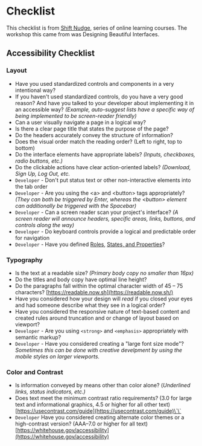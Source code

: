 # Checklist

This checklist is from [Shift Nudge](https://shiftnudge.com), series of online learning courses. The workshop this came from was Designing Beautiful Interfaces.

## Accessibility Checklist

### Layout

* Have you used standardized controls and components in a very intentional way?
* If you haven't used standardized controls, do you have a very good reason? And have you talked to your developer about implementing it in an accessible way? _\(Example, auto-suggest lists have a specific way of being implemented to be screen-reader friendly\)_
* Can a user visually navigate a page in a logical way?
* Is there a clear page title that states the purpose of the page?
* Do the headers accurately convey the structure of information?
* Does the visual order match the reading order? \(Left to right, top to bottom\)
* Do the interface elements have appropriate labels? _\(Inputs, checkboxes, radio buttons, etc.\)_
* Do the clickable actions have clear action-oriented labels? _\(Download, Sign Up, Log Out, etc._
* `Developer` - Don't put status text or other non-interactive elements into the tab order
* `Developer` - Are you using the &lt;a&gt; and &lt;button&gt; tags appropriately? _\(They can both be triggered by Enter, whereas the &lt;button&gt; element can additionally be triggered with the Spacebar\)_
* `Developer` - Can a screen reader scan your project's interface? _\(A screen reader will announce headers, specific areas, links, buttons, and controls along the way\)_
* `Developer` - Do keyboard controls provide a logical and predictable order for navigation
* `Developer` - Have you defined [Roles](https://www.w3.org/TR/wai-aria/#document_structure_roles), [States, and Properties](https://www.w3.org/TR/wai-aria/#global_states)?

### Typography

* Is the text at a readable size? _\(Primary body copy no smaller than 16px\)_
* Do the titles and body copy have optimal line height?
* Do the paragraphs fall within the optimal character width of 45 – 75 characters? [https://readable.now.sh](https://readable.now.sh/)
* Have you considered how your design will _read_ if you closed your eyes and had someone describe what they see in a logical order?
* Have you considered the responsive nature of text-based content and created rules around truncation and or change of layout based on viewport?
* `Developer` - Are you using `<strong>` and `<emphasis>` appropriately with semantic markup?
* `Developer` - Have you considered creating a "large font size mode"? _Sometimes this can be done with creative develpment by using the mobile styles on larger viewports._

### Color and Contrast

* Is information conveyed by means other than color alone? \(_Underlined links, status indicators, etc.\)_
* Does text meet the minimum contrast ratio requirements? \(3.0 for large text and informational graphics, 4.5 or higher for all other text\) [https://usecontrast.com/guide](https://usecontrast.com/guide)\`\`
* `Developer` Have you considered creating alternate color themes or a high-contrast version? \(AAA–7.0 or higher for all text\) [https://whitehouse.gov/accessibility](https://whitehouse.gov/accessibility)



